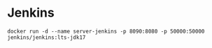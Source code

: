 # Jenkins
```
docker run -d --name server-jenkins -p 8090:8080 -p 50000:50000 jenkins/jenkins:lts-jdk17
```